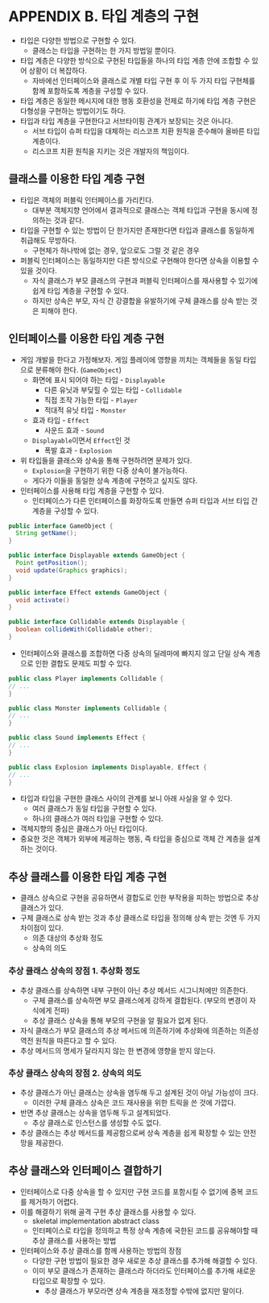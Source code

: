 # APPENDIX B. 타입 계층의 구현

- 타입은 다양한 방법으로 구현할 수 있다.
    - 클래스는 타입을 구현하는 한 가지 방법일 뿐이다.
- 타입 계층은 다양한 방식으로 구현된 타입들을 하나의 타입 계층 안에 조합할 수 있어 상황이 더 복잡하다.
    - 자바에선 인터페이스와 클래스로 개별 타입 구현 후 이 두 가지 타입 구현체를 함께 포함하도록 계층을 구성할 수 있다.
- 타입 계층은 동일한 메시지에 대한 행동 호환성을 전제로 하기에 타입 계층 구현은 다형성을 구현하는 방법이기도 하다.
- 타입과 타입 계층을 구현한다고 서브타이핑 관계가 보장되는 것은 아니다.
    - 서브 타입이 슈퍼 타입을 대체하는 리스코프 치환 원칙을 준수해야 올바른 타입 계층이다.
    - 리스코프 치환 원칙을 지키는 것은 개발자의 책임이다.

## 클래스를 이용한 타입 계층 구현

- 타입은 객체의 퍼블릭 인터페이스를 가리킨다.
    - 대부분 객체지향 언어에서 결과적으로 클래스는 객체 타입과 구현을 동시에 정의하는 것과 같다.
- 타입을 구현할 수 있는 방법이 단 한가지만 존재한다면 타입과 클래스를 동일하게 취급해도 무방하다.
    - 구현체가 하나밖에 없는 경우, 앞으로도 그럴 것 같은 경우
- 퍼블릭 인터페이스는 동일하지만 다른 방식으로 구현해야 한다면 상속을 이용할 수 있을 것이다.
    - 자식 클래스가 부모 클래스의 구현과 퍼블릭 인터페이스를 재사용할 수 있기에 쉽게 타입 계층을 구현할 수 있다.
    - 하지만 상속은 부모, 자식 간 강결합을 유발하기에 구체 클래스를 상속 받는 것은 피해야 한다.

## 인터페이스를 이용한 타입 계층 구현

- 게임 개발을 한다고 가정해보자. 게임 플레이에 영향을 끼치는 객체들을 동일 타입으로 분류해야 한다. (`GameObject`)
    - 화면에 표시 되어야 하는 타입 - `Displayable`
        - 다른 유닛과 부딪힐 수 있는 타입 - `Collidable`
        - 직접 조작 가능한 타입 - `Player`
        - 적대적 유닛 타입 - `Monster`
    - 효과 타입 - `Effect`
        - 사운드 효과 - `Sound`
    - `Displayable`이면서 `Effect`인 것
        - 폭발 효과 - `Explosion`
- 위 타입들을 클래스와 상속을 통해 구현하려면 문제가 있다.
    - `Explosion`을 구현하기 위한 다중 상속이 불가능하다.
    - 게다가 이들을 동일한 상속 계층에 구현하고 싶지도 않다.
- 인터페이스를 사용해 타입 계층을 구현할 수 있다.
    - 인터페이스가 다른 인터페이스를 화장하도록 만들면 슈퍼 타입과 서브 타입 간 계층을 구성할 수 있다.

```java
public interface GameObject {
  String getName();
}

public interface Displayable extends GameObject {
  Point getPosition();
  void update(Graphics graphics);
}

public interface Effect extends GameObject {
  void activate()
}

public interface Collidable extends Displayable {
  boolean collideWith(Collidable other);
}
```

- 인터페이스와 클래스를 조합하면 다중 상속의 딜레마에 빠지지 않고 단일 상속 계층으로 인한 결합도 문제도 피할 수 있다.

```java
public class Player implements Collidable {
// ...
}

public class Monster implements Collidable {
// ...
}

public class Sound implements Effect {
// ...
}

public class Explosion implements Displayable, Effect {
// ...
}
```

- 타입과 타입을 구현한 클래스 사이의 관계를 보니 아래 사실을 알 수 있다.
    - 여러 클래스가 동일 타입을 구현할 수 있다.
    - 하나의 클래스가 여러 타입을 구현할 수 있다.
- 객체지향의 중심은 클래스가 아닌 타입이다.
- 중요한 것은 객체가 외부에 제공하는 행동, 즉 타입을 중심으로 객체 간 계층을 설계하는 것이다.

## 추상 클래스를 이용한 타입 계층 구현

- 클래스 상속으로 구현을 공유하면서 결합도로 인한 부작용을 피하는 방법으로 추상 클래스가 있다.
- 구체 클래스로 상속 받는 것과 추상 클래스로 타입을 정의해 상속 받는 것엔 두 가지 차이점이 있다.
    - 의존 대상의 추상화 정도
    - 상속의 의도

### 추상 클래스 상속의 장점 1. 추상화 정도

- 추상 클래스를 상속하면 내부 구현이 아닌 추상 메서드 시그니처에만 의존한다.
    - 구체 클래스를 상속하면 부모 클래스에게 강하게 결합된다. (부모의 변경이 자식에게 전파)
    - 추상 클래스 상속을 통해 부모의 구현을 알 필요가 없게 된다.
- 자식 클래스가 부모 클래스의 추상 메서드에 의존하기에 추상화에 의존하는 의존성 역전 원칙을 따른다고 할 수 있다.
- 추상 메서드의 명세가 달라지지 않는 한 변경에 영향을 받지 않는다.

### 추상 클래스 상속의 장점 2. 상속의 의도

- 추상 클래스가 아닌 클래스는 상속을 염두해 두고 설계된 것이 아닐 가능성이 크다.
    - 이러한 구체 클래스 상속은 코드 재사용을 위한 트릭을 쓴 것에 가깝다.
- 반면 추상 클래스는 상속을 염두해 두고 설계되었다.
    - 추상 클래스로 인스턴스를 생성할 수도 없다.
- 추상 클래스는 추상 메서드를 제공함으로써 상속 계층을 쉽게 확장할 수 있는 안전망을 제공한다.

## 추상 클래스와 인터페이스 결합하기

- 인터페이스로 다중 상속을 할 수 있지만 구현 코드를 포함시킬 수 없기에 중복 코드를 제거하기 어렵다.
- 이를 해결하기 위해 골격 구현 추상 클래스를 사용할 수 있다.
    - skeletal implementation abstract class
    - 인터페이스로 타입을 정의하고 특정 상속 계층에 국한된 코드를 공유해야할 때 추상 클래스를 사용하는 방법
- 인터페이스와 추상 클래스를 함께 사용하는 방법의 장점
    - 다양한 구현 방법이 필요한 경우 새로운 추상 클래스를 추가해 해결할 수 있다.
    - 이미 부모 클래스가 존재하는 클래스라 하더라도 인터페이스를 추가해 새로운 타입으로 확장할 수 있다.
        - 추상 클래스가 부모라면 상속 계층을 재조정할 수밖에 없지만 말이다.
